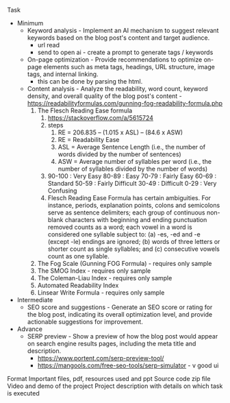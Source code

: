 Task
- Minimum 
  - Keyword analysis - Implement an AI mechanism to suggest relevant keywords based on the blog post's content and target audience. 
    - url read
    - send to open ai - create a prompt to generate tags / keywords
  - On-page optimization - Provide recommendations to optimize on-page elements such as meta tags, headings, URL structure, image tags, and internal linking. 
    - this can be done by parsing the html.
  - Content analysis - Analyze the readability, word count, keyword density, and overall quality of the blog post's content - https://readabilityformulas.com/gunning-fog-readability-formula.php
      1. The Flesch Reading Ease formula 
         1. https://stackoverflow.com/a/5615724 
         2. steps
            1. RE = 206.835 – (1.015 x ASL) – (84.6 x ASW)
            2. RE = Readability Ease 
            3. ASL = Average Sentence Length (i.e., the number of words divided by the number of sentences)
            4. ASW = Average number of syllables per word (i.e., the number of syllables divided by the number of words)
         3. 90-100 : Very Easy
            80-89 : Easy
            70-79 : Fairly Easy
            60-69 : Standard
            50-59 : Fairly Difficult
            30-49 : Difficult
            0-29 : Very Confusing
         4. Flesch Reading Ease Formula has certain ambiguities. For instance, periods, explanation points, colons and semicolons serve as sentence delimiters; each group of continuous non-blank characters with beginning and ending punctuation removed counts as a word; each vowel in a word is considered one syllable subject to: (a) -es, -ed and -e (except -le) endings are ignored; (b) words of three letters or shorter count as single syllables; and (c) consecutive vowels count as one syllable.
      2. The Fog Scale (Gunning FOG Formula) - requires only sample
      3. The SMOG Index - requires only sample
      4. The Coleman-Liau Index - requires only sample
      5. Automated Readability Index
      6. Linsear Write Formula - requires only sample
- Intermediate 
  - SEO score and suggestions - Generate an SEO score or rating for the blog post, indicating its overall optimization level, and provide actionable suggestions for improvement.
- Advance 
  - SERP preview - Show a preview of how the blog post would appear on search engine results pages, including the meta title and description.
    - https://www.portent.com/serp-preview-tool/
    - https://mangools.com/free-seo-tools/serp-simulator - v good ui

Format
  Important files, pdf, resources used and ppt
  Source code zip file
  Video and demo of the project
  Project description with details on which task is executed